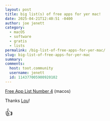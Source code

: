 ```yaml
---
layout: post
title: big list(s) of free apps for yer mac!
date: 2025-04-21T12:40:51 -0400
author: joe jenett
category:
  - macOS
  - software
  - gratis
  - lists
permalink: /big-list-of-free-apps-for-yer-mac/
slug: big-list-of-free-apps-for-yer-mac
summary:
comments:
  host: toot.community
  username: jenett
  id: 114377005900920102
---
```

<a title="Free App List Number 4 | AppAddict" href="https://appaddict.app/post/free-app-list-number-4">Free App List Number 4</a> (macos)

Thanks <a href="https://social.lol/@amerpie/114376783379989904">Lou</a>!

<span style="font-size:1.8em;">👍</span>

<a href="https://brid.gy/publish/mastodon"></a>